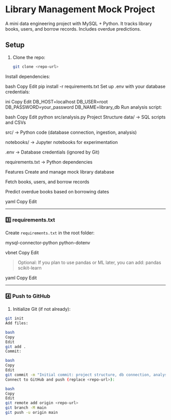 # Library Management Mock Project

A mini data engineering project with MySQL + Python. It tracks library books, users, and borrow records. Includes overdue predictions.

## Setup

1. Clone the repo:
   ```bash
   git clone <repo-url>
Install dependencies:

bash
Copy
Edit
pip install -r requirements.txt
Set up .env with your database credentials:

ini
Copy
Edit
DB_HOST=localhost
DB_USER=root
DB_PASSWORD=your_password
DB_NAME=library_db
Run analysis script:

bash
Copy
Edit
python src/analysis.py
Project Structure
data/ → SQL scripts and CSVs

src/ → Python code (database connection, ingestion, analysis)

notebooks/ → Jupyter notebooks for experimentation

.env → Database credentials (ignored by Git)

requirements.txt → Python dependencies

Features
Create and manage mock library database

Fetch books, users, and borrow records

Predict overdue books based on borrowing dates

yaml
Copy
Edit

---

### **3️⃣ requirements.txt**
Create `requirements.txt` in the root folder:

mysql-connector-python
python-dotenv

vbnet
Copy
Edit

> Optional: If you plan to use pandas or ML later, you can add:
pandas
scikit-learn

yaml
Copy
Edit

---

### **4️⃣ Push to GitHub**
1. Initialize Git (if not already):
```bash
git init
Add files:

bash
Copy
Edit
git add .
Commit:

bash
Copy
Edit
git commit -m "Initial commit: project structure, db connection, analysis script"
Connect to GitHub and push (replace <repo-url>):

bash
Copy
Edit
git remote add origin <repo-url>
git branch -M main
git push -u origin main
